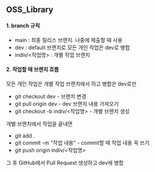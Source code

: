 ## OSS_Library

#### 1. branch 규칙

 - main : 최종 릴리스 브랜치. 나중에 제출할 때 사용
 - dev : default 브랜치로 모든 개인 작업은 dev로 병합
 - indiv/<작업명> : 개별 작업 브랜치

#### 2. 작업할 때 브랜치 흐름

모든 개인 작업은 개별 작업 브랜치에서 하고 병합은 dev로만 

 - git checkout dev - 브랜치 변경
 - git pull origin dev - dev 브랜치 내용 가져오기
 - git checkout -b indiv/<작업명> - 개별 브랜치 생성

개별 브랜치에서 작업을 끝내면

 - git add . 
 - git commit -m "작업 내용" - commit할 때 작업 내용 꼭 쓰기
 - git push origin indiv/<작업명>

그 후 GitHub에서 Pull Request 생성하고 dev에 병합
